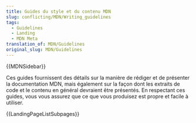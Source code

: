 ```yaml
---
title: Guides du style et du contenu MDN
slug: conflicting/MDN/Writing_guidelines
tags:
  - Guidelines
  - Landing
  - MDN Meta
translation_of: MDN/Guidelines
original_slug: MDN/Guidelines
---
```

{{MDNSidebar}}

Ces guides fournissent des détails sur la manière de rédiger et de présenter la documentation MDN, mais également sur la façon dont les extraits de code et le contenu en général devraient être présentés. En respectant ces guides, vous vous assurez que ce que vous produisez est propre et facile à utiliser.

{{LandingPageListSubpages}}

